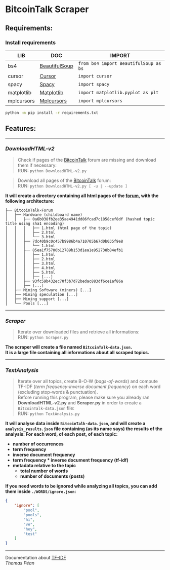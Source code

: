 # **BitcoinTalk Scraper**

## **Requirements:**

### Install requirements

| LIB | DOC | IMPORT |
|-----|-----|--------|
| bs4 | [BeautifulSoup][bs4] | `from bs4 import BeautifulSoup as bs` |
| cursor | [Cursor][cur] | `import cursor` |
| spacy | [Spacy][spc] | `import spacy` |
| matplotlib | [Matplotlib][mtplt] | `import matplotlib.pyplot as plt` |
| mplcursors | [Mplcursors][mplc] | `import mplcursors` |

```sh
python -m pip install -r requirements.txt
```

## **Features:**

****
### _DownloadHTML-v2_
>Check if pages of the [BitcoinTalk][btcf] forum are missing and download them if necessary:  
>RUN: `python DownloadHTML-v2.py`

>Download all pages of the [BitcoinTalk][btcf] forum:  
>RUN: `python DownloadHTML-v2.py [ -u | --update ]`  

**It will create a directory containing all html pages of the [forum][btcf], with the following architecture:**  
```
├── BitcoinTalk-Forum
│   ├── Hardware (childboard name)
│   │   ├── 0a6b038fb2ee35ae4941dd86fcad7c1858cef8df (hashed topic title using sha1 encoding)
│   │   │   ├── 1.html (html page of the topic)
│   │   │   ├── 2.html
│   │   │   └── 3.html
│   │   ├── 7dc40b9c0c457b9986b4a710705b67d0b035f9e8
│   │   │   └── 1.html
│   │   ├── 85ea1f75700b12789b153d1ea1e952738b84efb1
│   │   │   ├── 1.html
│   │   │   ├── 2.html
│   │   │   ├── 3.html
│   │   │   ├── 4.html
│   │   │   ├── 5.html
│   │   │   ├── [...]
│   │   ├── 93fc59b432ec70f3b7d72bedac883df6ce1af86a
│   │   ├── [...]
│   ├── Mining Software (miners) [...]
│   ├── Mining speculation [...]
│   ├── Mining support [...]
│   └── Pools [...]
```

****
### _Scraper_
>Iterate over downloaded files and retrieve all informations:  
>RUN: `python Scraper.py`  

**The scraper will create a file named `BitcoinTalk-data.json`.  
It is a large file containing all informations about all scraped topics.**

****
### _TextAnalysis_
>Iterate over all topics, create B-O-W (_bags-of-words_) and compute TF-IDF (_term frequency-inverse document frequency_) on each word (excluding stop-words & punctuation).  
>Before running this program, please make sure you already ran **DownloadHTML-v2.py** and **Scraper.py** in order to create a `BitcoinTalk-data.json` file:  
>RUN: `python TextAnalysis.py`

**It will analyse data inside `BitcoinTalk-data.json`, and will create a `analysis_results.json` file containing (as its name says) the results of the analysis:
For each word, of each post, of each topic:**
- **number of occurrences**
- **term frequency**
- **inverse document frequency**
- **term frequency * inverse document frequency (tf-idf)**
- **metadata relative to the topic**
    - **total number of words**
    - **number of documents (posts)**  

**If you need words to be ignored while analyzing all topics, you can add them inside `./WORDS/ignore.json`:**  
```json
{
    "ignore": [
        "pool",
        "pools",
        "hi",
        "ve",
        "hey",
        "test"
    ]
}
```

****
Documentation about [TF-IDF][tfidf]  
*Thomas Péan*

[bs4]: <https://www.crummy.com/software/BeautifulSoup/bs4/doc/>
[cur]: <https://github.com/GijsTimmers/cursor>
[spc]: <https://spacy.io/>
[mplc]: <https://mplcursors.readthedocs.io/en/stable/index.html>
[mtplt]: <https://matplotlib.org/>
[btcf]: <https://bitcointalk.org/index.php?board=14.0>
[tfidf]: <https://en.wikipedia.org/wiki/Tf%E2%80%93idf>